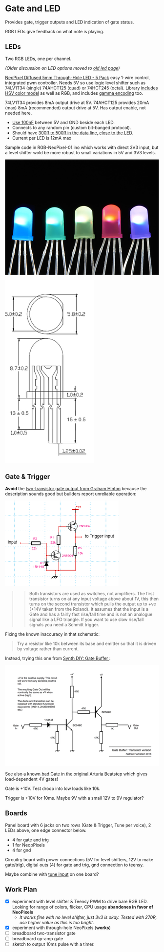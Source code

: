 # Gate and LED

Provides gate, trigger outputs and LED indication of gate status.

RGB LEDs give feedback on what note is playing.

## LEDs

Two RGB LEDs, one per channel.

_(Older discussion on LED options moved to [old led page](./old-led.md))_

[NeoPixel Diffused 5mm Through-Hole LED - 5 Pack](https://www.adafruit.com/product/1938) easy 1-wire control, integrated pwm controller. Needs 5V so use logic level shifter such as 74LV1T34 (single) 74AHCT125 (quad) or 74HCT245 (octal). Library [includes HSV color model](https://learn.adafruit.com/adafruit-neopixel-uberguide?view=all#hsv-hue-saturation-value-colors-dot-dot-dot-3024464) as well as RGB, and includes [gamma encoding](https://learn.adafruit.com/adafruit-neopixel-uberguide?view=all#dot-dot-dot-and-gamma-correction-3024505) too.

74LV1T34 provides 8mA output drive at 5V. 
74AHCT125 provides 20mA (max) 8mA (recommended) output drive at 5V. Has output enable, not needed here.

- [Use 100nF](https://learn.adafruit.com/adafruit-neopixel-uberguide?view=all#discrete-neopixel-products-2894456) between 5V and GND beside each LED.
- Connects to any random pin (custom bit-banged protocol). 
- Should have [300R to 500R in the data line, close to the LED](https://learn.adafruit.com/adafruit-neopixel-uberguide/best-practices).
- Current per LED is 12mA max

Sample code in RGB-NeoPixel-01.ino which works with direct 3V3 input, but a level shifter wold be more robust to small variations in 5V and 3V3 levels.

![5mm through-hole neopixel](./img/1938-01.jpg)

![dimensions](./img/neopixel-rgb5mm.jpg)

## Gate & Trigger

**Avoid** the  [two-transistor gate output from Graham Hinton](https://modwiggler.com/forum/viewtopic.php?p=2720659&sid=8184a7a1e66cf2090d4727f4a460bd16#p2720659) because the description sounds good but builders report unreliable operation:

![gate](./img/Hinton_2955_14vgate_1.png)

>> Both transistors are used as switches, not amplifiers. The first transistor turns on at any input voltage above about 1V, this then turns on the second transistor which pulls the output up to +ve (+14V taken from the Roland). It assumes that the input is a Gate and has a fairly fast rise/fall time and is not an analogue signal like a LFO triangle. If you want to use slow rise/fall signals you need a Schmitt trigger.

Fixing the known inaccuracy in that schematic:

> Try a resistor like 10k between its base and emitter so that it is driven by voltage rather than current.

Instead, trying this one from [Synth DIY: Gate Buffer ](https://synthnerd.wordpress.com/2016/03/17/synth-diy-gate-buffer/):

![gate2](./img/ramsden-gate-buffer.jpg)

See also [a known bad Gate in the original Arturia Beatstep](https://synthnerd.wordpress.com/arturia-beatstep/) which gives load-dependent 4V gates!

Gate is +10V. Test droop into low loads like 10k.

Trigger is +10V for 10ms. Maybe 9V with a small 12V to 9V regulator?

## Boards

Panel board with 6 jacks on two rows (Gate & Trigger, Tune per voice), 2 LEDs above, one edge connector below.

- 4 for gate and trig
- 1 for NeopPixels
- 4 for gnd

Circuitry board with power connections (5V for level shifters, 12V to make gate/trig),
digital outs (4) for gate and trig,
gnd connection to teensy.

Maybe combine with [tune input](./calibration.md) on one board?

## Work Plan

- [x] experiment with level shifter & Teensy PWM to drive bare RGB LED. Looking for range of colors, flicker, CPU usage **abandones in favor of NeoPixels**
  - _It works fine with no level shifter, just 3v3 is okay. Tested with 270R, use higher value as this is too bright._
- [x] experiment with through-hole NeoPixels (**works**)
- [ ] breadboard two-transistor gate
- [ ] breadboard op-amp gate
- [ ] sketch to output 10ms pulse with a timer.
